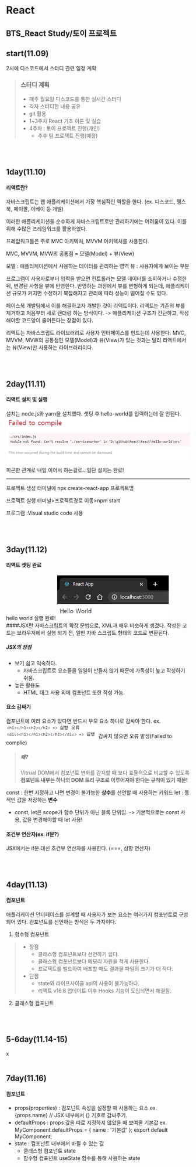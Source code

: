 # React

 BTS_React Study/토이 프로젝트
 -----
## start(11.09)
2시에 디스코드에서 스터디 관련 일정 계획
> ### 스터디 계획
> * 매주 월요일 디스코드를 통한 실시간 스터디
>  * 각자 스터디한 내용 공유
> * git 활용
> * 1~3주차 React 기초 이론 및 실습
> * 4주차 : 토이 프로젝트 진행(개인)
>   * 추후 팀 프로젝트 진행(예정)

<br><br>



## 1day(11.10)
#### 리액트란?
자바스크립트는 웹 애플리케이션에서 가장 핵심적인 역할을 한다.
(ex. 디스코드, 펭스북, 페이팔, 이베이 등 개발)

이러한 애플리케이션을 순수하게 자바스크립트로만 관리하기에는 어려움이 있다.
이를 위해 수많은 프레임워크를 활용하였다.

프레임워크들은 주로 MVC 아키텍처, MVVM 아키텍처를 사용한다.

MVC, MVVM, MVW의 공통점 = 모델(Model) + 뷰(View)

모델 : 애플리케이션에서 사용하는 데이터를 관리하는 영역
뷰 : 사용자에게 보이는 부분

프로그램이 사용자로부터 입력을 받으면 컨트롤러는 모델 데이터를 조회하거나 수정한 뒤, 변경된 사항을 뷰에 반영한다. 반영하는 과정에서 뷰를 변형하게 되는데, 애플리케이션 규모가 커지면 수정하기 복잡해지고 관리에 따라 성능이 떨어질 수도 있다.

페이스북 개발팀에서 이를 해결하고자 개발한 것이 리액트이다.
리액트는 기존의 뷰를 제거하고 처음부터 새로 렌더링 하는 방식이다.
-> 애플리케이션 구조가 간단하고, 작성해야할 코드양이 줄어든다는 장점이 있다.

리액트는 자바스크립트 라이브러리로 사용자 인터페이스를 만드는데 사용한다.
MVC, MVVM, MVW의 공통점인 모델(Model)과 뷰(View)가 있는 것과는 달리 리액트에서는 뷰(View)만 사용하는 라이브러리이다.



<br><br>
## 2day(11.11)
#### 리액트 설치 및 실행
설치는 node.js와 yarn을 설치했다.
셋팅 후 hello-world를 입력하는데 잘 안된다.
![오류](./img/hello-world_error.PNG)

피곤한 관계로 내일 이어서 하는걸로...일단 설치는 완료!

----------------------------------------------------
프로젝트 생성
터미널에 npx create-react-app 프로젝트명

프로젝트 실행
터미널>프로젝트경로 이동>npm start

프로그램
:Visual studio code 사용

<br><br>
## 3day(11.12)
#### 리액트 셋팅 완료
hello world 실행 완료!
![실행](./img/hello-world.PNG)
<br>
####JSX란
자바스크립트의 확장 문법으로, XML과 매우 비슷하게 생겼다. 작성한 코드는 브라우저에서 실행 되기 전, 일반 자바 스크립트 형태의 코드로 변환된다.
##### JSX의 장점
* 보기 쉽고 익숙하다.
  * 자바스크립트로 요소들을 일일이 만들지 않기 때문에 가독성이 높고 작성하기 쉬움.
* 높은 활용도
  * HTML 태그 사용 외에 컴포넌트 또한 작성 가능.
#### 요소 감싸기
컴포넌트에 여러 요소가 있다면 반드시 부모 요소 하나로 감싸야 한다.
ex. 
![에러](./img/Parsing_error_exam.PNG)
감싸지 않으면 오류 발생(Failed to complie)

> ##### 왜?
>Vitrual DOM에서 컴포넌트 변화를 감지할 때 보다 효율적으로 비교할 수 있도록
><b>컴포넌트 내부는 하나의 DOM 트리 구조로 이루어져야 한다는 규칙이 있기 때문!</b>

const : 한번 지정하고 나면 변경이 불가능한 <b>상수</b>를 선언할 때 사용하는 키워드
let : 동적인 값을 저장하는 <b>변수</b>
* const, let은 scope가 함수 단위가 아닌 블록 단위임.
-> 기본적으로는 const 사용, 값을 변경해야할 때 let 사용!

#### 조건부 연산자(ex. if문?)
JSX에서는 if문 대신 조건부 연산자를 사용한다. (===, 삼항 연산자)

<br><br>
## 4day(11.13)
#### 컴포넌트
애플리케이션 인터페이스를 설계할 때 사용자가 보는 요소는 여러가지 컴포넌트로 구성되어 있다.
컴포넌트를 선언하는 방식은 두 가지이다.
1. 함수형 컴포넌트
> * 장점
>   * 클래스형 컴포넌트보다 선언하기 쉽다.
>   * 클래스형 컴포넌트보다 메모리 자원을 적게 사용한다.
>   * 프로젝트를 빌드하여 배포할 때도 결과물 파일의 크기가 더 작다.
> * 단점
>   * state와 라이프사이클 api의 사용이 불가능하다.
>   * 리액트 v16.8 업데이트 이후 Hooks 기능이 도입되면서 해결됨.
2. 클래스형 컴포넌트


<br><br>
## 5-6day(11.14-15)
x
<br><br>

## 7day(11.16)
#### 컴포넌트
* props(properties)
: 컴포넌트 속성을 설정할 때 사용하는 요소
  ex. {props.name} // JSX 내부에서 {} 기호로 감싸주기.
* defaultProps : props 값을 따로 지정하지 않았을 때 보여줄 기본값
  ex. MyComponent.defaultProps = {
      name : '기본값'
      };
      export default MyComponent;
* state : 컴포넌트 내부에서 바뀔 수 있는 값
  * 클래스형 컴포넌트 state
  * 함수형 컴포넌트 useState 함수를 통해 사용하는 state
